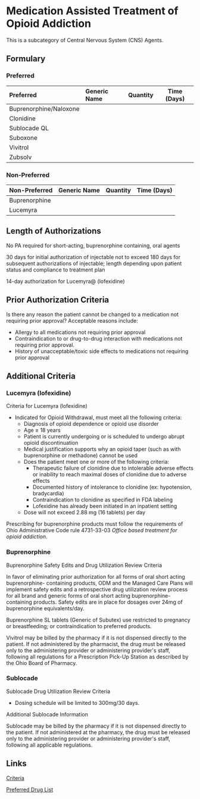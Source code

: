 # Medication Assisted Treatment of Opioid Addiction

This is a subcategory of Central Nervous System (CNS) Agents.

## Formulary

### Preferred

| Preferred              | Generic Name | Quantity | Time (Days) |
| :--------------------- | :----------- | :------: | :---------: |
| Buprenorphine/Naloxone |              |          |             |
| Clonidine              |              |          |             |
| Sublocade QL           |              |          |             |
| Suboxone               |              |          |             |
| Vivitrol               |              |          |             |
| Zubsolv                |              |          |             |

### Non-Preferred

| Non-Preferred | Generic Name | Quantity | Time (Days) |
| :------------ | :----------- | :------: | :---------: |
| Buprenorphine |              |          |             |
| Lucemyra      |              |          |             |

## Length of Authorizations

No PA required for short-acting, buprenorphine containing, oral agents

30 days for initial authorization of injectable not to exceed 180 days for subsequent authorizations of injectable; length depending upon patient status and compliance to treatment plan

14-day authorization for Lucemyra@ (lofexidine)

## Prior Authorization Criteria

Is there any reason the patient cannot be changed to a medication not requiring prior approval? Acceptable reasons include:

-   Allergy to all medications not requiring prior approval
-   Contraindication to or drug-to-drug interaction with medications not requiring prior approval.
-   History of unacceptable/toxic side effects to medications not requiring prior approval

## Additional Criteria

### Lucemyra (lofexidine)

Criteria for Lucemyra (lofexidine)

-   Indicated for Opioid Withdrawal, must meet all the following criteria:
    -   Diagnosis of opioid dependence or opioid use disorder
    -   Age ≥ 18 years
    -   Patient is currently undergoing or is scheduled to undergo abrupt opioid discontinuation
    -   Medical justification supports why an opioid taper (such as with buprenorphine or methadone) cannot be used
    -   Does the patient meet one or more of the following criteria:
        -   Therapeutic failure of clonidine due to intolerable adverse effects or inability to reach maximal doses of clonidine due to adverse effects
        -   Documented history of intolerance to clonidine (ex: hypotension, bradycardia)
        -   Contraindication to clonidine as specified in FDA labeling
        -   Lofexidine has already been initiated in an inpatient setting
    -   Dose will not exceed 2.88 mg (16 tablets) per day

Prescribing for buprenorphine products must follow the requirements of Ohio Administrative Code rule 4731-33-03 *Office based treatment for opioid addiction*.

### Buprenorphine

Buprenorphine Safety Edits and Drug Utilization Review Criteria

In favor of eliminating prior authorization for all forms of oral short acting buprenorphine- containing products, ODM and the Managed Care Plans will implement safety edits and a retrospective drug utilization review process for all brand and generic forms of oral short acting buprenorphine-containing products. Safety edits are in place for dosages over 24mg of buprenorphine equivalents/day.

Buprenorphine SL tablets (Generic of Subutex) use restricted to pregnancy or breastfeeding; or contraindication to preferred products.

Vivitrol may be billed by the pharmacy if it is not dispensed directly to the patient. If not administered by the pharmacist, the drug must be released only to the administering provider or administering provider's staff, following all regulations for a Prescription Pick-Up Station as described by the Ohio Board of Pharmacy.

### Sublocade

Sublocade Drug Utilization Review Criteria

-   Dosing schedule will be limited to 300mg/30 days.

Additional Sublocade Information

Sublocade may be billed by the pharmacy if it is not dispensed directly to the patient. If not administered at the pharmacy, the drug must be released only to the administering provider or administering provider's staff, following all applicable regulations.

## Links

[Criteria](https://pharmacy.medicaid.ohio.gov/sites/default/files/20221001_UPDL_Criteria_APPROVED.pdf#page=35)

[Preferred Drug List](https://pharmacy.medicaid.ohio.gov/sites/default/files/20221001_UPDL_APPROVED_.pdf#page=16)

